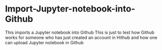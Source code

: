# Import-Jupyter-notebook-into-Github
This imports a Jupyter notebook into Github 
This is just to test how Github works for someone who has just created an account in Hithub and how one can upload Jupyter notebook in Github

